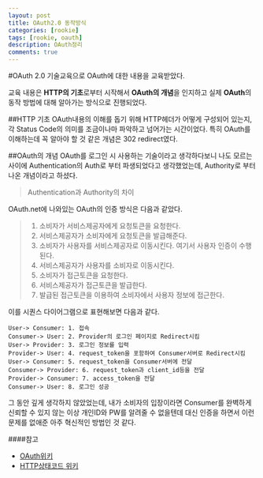 ```yaml
---
layout: post
title: OAuth2.0 동작방식
categories: [rookie]
tags: [rookie, oauth]
description: OAuth정리
comments: true
---
```


#OAuth 2.0
기술교육으로 OAuth에 대한 내용을 교육받았다. 

교육 내용은 **HTTP의 기초**로부터 시작해서 **OAuth의 개념**을 인지하고 실제 **OAuth**의 동작 방법에 대해 알아가는 방식으로 진행되었다.

##HTTP 기초
OAuth내용의 이해를 돕기 위해 HTTP헤더가 어떻게 구성되어 있는지, 각 Status Code의 의미를 조금이나마 파악하고 넘어가는 시간이었다. 특히 OAuth를 이해하는데 꼭 알아야 할 것 같은 개념은 302 redirect였다.

##OAuth의 개념
OAuth를 로그인 시 사용하는 기술이라고 생각하다보니 나도 모르는 사이에 Authentication의 Auth로 부터 파생되었다고 생각했었는데, Authority로 부터 나온 개념이라고 하셨다.

>Authentication과 Authority의 차이

OAuth.net에 나와있는 OAuth의 인증 방식은 다음과 같았다.
> 1. 소비자가 서비스제공자에게 요청토큰을 요청한다.
> 2. 서비스제공자가 소비자에게 요청토큰을 발급해준다.
> 3. 소비자가 사용자를 서비스제공자로 이동시킨다. 여기서 사용자 인증이 수행된다.
> 4. 서비스제공자가 사용자를 소비자로 이동시킨다.
> 5. 소비자가 접근토큰을 요청한다.
> 6. 서비스제공자가 접근토큰을 발급한다.
> 7. 발급된 접근토큰을 이용하여 소비자에서 사용자 정보에 접근한다.

이를 시퀀스 다이어그램으로 표현해보면 다음과 같다.
```sequence
User-> Consumer: 1. 접속
Consumer-> User: 2. Provider의 로그인 페이지로 Redirect시킴
User-> Provider: 3. 로그인 정보를 입력
Provider-> User: 4. request_token을 포함하여 Consumer서버로 Redirect시킴
User-> Consumer: 5. request_token을 Consumer서버에 전달
Consumer-> Provider: 6. request_token과 client_id등을 전달
Provider-> Consumer: 7. access_token을 전달
Consumer-> User: 8. 로그인 성공
```
그 동안 깊게 생각하지 않았었는데, 내가 소비자의 입장이라면 Consumer를 완벽하게 신뢰할 수 있지 않는 이상 개인ID와 PW를 알려줄 수 없을텐데 대신 인증을 하면서 이런 문제를 없애준 아주 혁신적인 방법인 것 같다.

####참고
* [OAuth위키](https://ko.wikipedia.org/wiki/OAuth)
* [HTTP상태코드 위키](https://ko.wikipedia.org/wiki/HTTP_%EC%83%81%ED%83%9C_%EC%BD%94%EB%93%9C)
